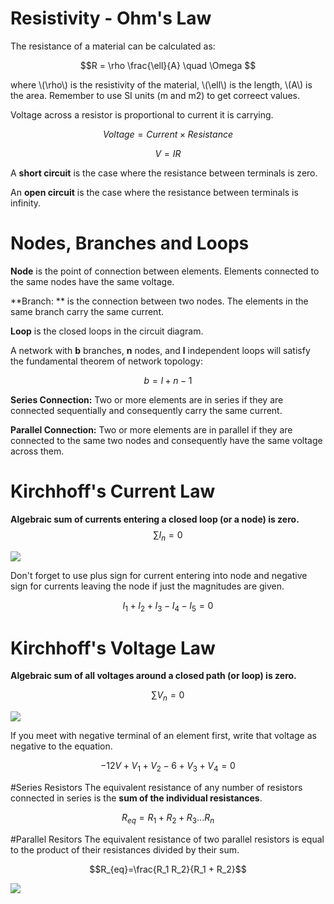 # Resistivity - Ohm's Law

The resistance of a material can be calculated as:

$$R = \rho \frac{\ell}{A} \quad \Omega $$

where \\(\rho\\) is the resistivity of the material, \\(\ell\\) is the length, \\(A\\) is the area. Remember to use SI units (m and m2) to get correect values.


Voltage across a resistor is proportional to current it is carrying.


$$Voltage = Current \times Resistance$$

$$V=IR$$

A **short circuit** is the case where the resistance between terminals is zero.

An **open circuit** is the case where the resistance between terminals is infinity.

# Nodes, Branches and Loops

**Node** is the point of connection between elements. Elements connected to the same nodes have the same voltage.

**Branch: ** is the connection between two nodes. The elements in the same branch carry the same current.

**Loop** is the closed loops in the circuit diagram.

A network with **b** branches, **n** nodes, and **l** independent loops will satisfy the fundamental theorem of network topology:

$$b = l + n − 1$$

**Series Connection:** Two or more elements are in series if they are connected sequentially and consequently carry the same current.

**Parallel Connection:** Two or more elements are in parallel if they are connected to the same two nodes and consequently have the same voltage across them.

# Kirchhoff's Current Law

**Algebraic sum of currents entering a closed loop (or a node) is zero.**
$$\sum I_n =0$$

![](http://www.electronics-tutorials.ws/dccircuits/dcp6.gif)

Don't forget to use plus sign for current entering into node and negative sign for currents leaving the node if just the magnitudes are given.

$$I_1+I_2+I_3-I_4-I_5 = 0$$

# Kirchhoff's Voltage Law

**Algebraic sum of all voltages around a closed path (or loop) is zero.**

$$\sum V_n =0$$

![](http://www.csupomona.edu/~elab/projects/project_02/images/kirchhoff3.gif)

If you meet with negative terminal of an element first, write that voltage as negative to the equation.

$$-12 V  + V_1 +V_2 -6 +V_3+V_4 =0 $$

#Series Resistors
The equivalent resistance of any number of resistors connected in series is the **sum of the individual resistances**.

$$R_{eq}=R_1+R_2+R_3 ... R_n$$

#Parallel Resitors
The equivalent resistance of two parallel resistors is equal to the product of their resistances divided by their sum.

$$R_{eq}=\frac{R_1 R_2}{R_1 + R_2}$$

![](http://hades.mech.northwestern.edu/images/5/51/Series_parallel_resistors.gif)
